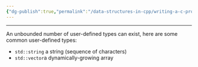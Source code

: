 ```yaml
---
{"dg-publish":true,"permalink":"/data-structures-in-cpp/writing-a-c-program/user-defined-type/"}
---
```


---
An unbounded number of user-defined types can exist, here are some common user-defined types:

- `std::string` a string (sequence of characters)
- `std::vector`a dynamically-growing array